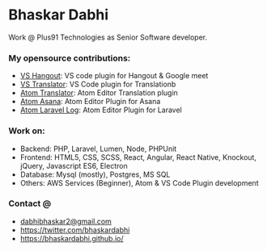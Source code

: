 # Bhaskar Dabhi

Work @ Plus91 Technologies as Senior Software developer.

### My opensource contributions:

 - [VS Hangout](https://marketplace.visualstudio.com/items?itemName=bhaskardabhi.vs-hangout): VS code plugin for Hangout & Google meet
 - [VS Translator](https://marketplace.visualstudio.com/items?itemName=bhaskardabhi.vs-translator): VS Code plugin for Translationb
 - [Atom Translator](https://atom.io/packages/atom-translator): Atom Editor Translation plugin
 - [Atom Asana](https://atom.io/packages/atom-asana): Atom Editor Plugin for Asana
 - [Atom Laravel Log](https://atom.io/packages/atom-laravel-log): Atom Editor Plugin for Laravel

### Work on:

 - Backend: PHP, Laravel, Lumen, Node, PHPUnit
 - Frontend: HTML5, CSS, SCSS, React, Angular, React Native, Knockout, jQuery, Javascript ES6, Electron
 - Database: Mysql (mostly), Postgres, MS SQL
 - Others: AWS Services (Beginner), Atom & VS Code Plugin development

### Contact @

 - dabhibhaskar2@gmail.com
 - https://twitter.com/bhaskardabhi
 - https://bhaskardabhi.github.io/
